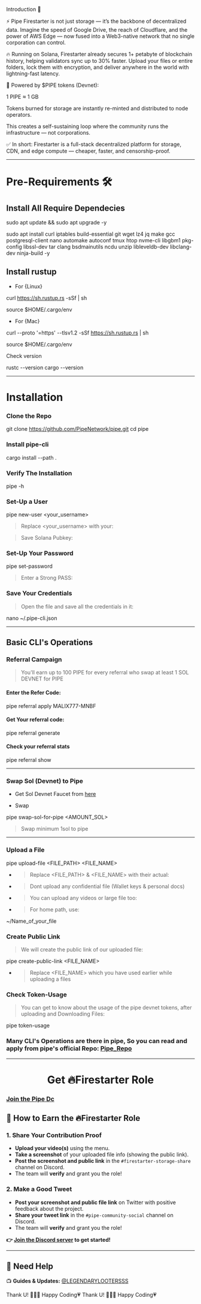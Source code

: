 <div align="left">

Introduction 📔

⚡ Pipe Firestarter is not just storage — it’s the backbone of decentralized data. Imagine the speed of Google Drive, the reach of Cloudflare, and the power of AWS Edge — now fused into a Web3-native network that no single corporation can control.

🔥 Running on Solana, Firestarter already secures 1+ petabyte of blockchain history, helping validators sync up to 30% faster. Upload your files or entire folders, lock them with encryption, and deliver anywhere in the world with lightning-fast latency.

💠 Powered by $PIPE tokens (Devnet):

1 PIPE ≈ 1 GB

Tokens burned for storage are instantly re-minted and distributed to node operators.

This creates a self-sustaining loop where the community runs the infrastructure — not corporations.


✅ In short: Firestarter is a full-stack decentralized platform for storage, CDN, and edge compute — cheaper, faster, and censorship-proof.

</div>

---

# Pre-Requirements 🛠

## Install All Require Dependecies



sudo apt update && sudo apt upgrade -y



sudo apt install curl iptables build-essential git wget lz4 jq make gcc postgresql-client nano automake autoconf tmux htop nvme-cli libgbm1 pkg-config libssl-dev tar clang bsdmainutils ncdu unzip libleveldb-dev libclang-dev ninja-build -y


## Install rustup

* For {Linux}


curl https://sh.rustup.rs -sSf | sh



source $HOME/.cargo/env


* For {Mac}


curl --proto '=https' --tlsv1.2 -sSf https://sh.rustup.rs | sh



source $HOME/.cargo/env


Check version


rustc --version
cargo --version


---

# Installation

### Clone the Repo



git clone https://github.com/PipeNetwork/pipe.git
cd pipe


### Install pipe-cli


cargo install --path .


### Verify The Installation


pipe -h


### Set-Up a User


pipe new-user <your_username>


>Replace <your_username> with your:

>Save Solana Pubkey: 

### Set-Up Your Password


pipe set-password


>Enter a Strong PASS:


### Save Your Credentials

>Open the file and save all the credentials in it:


nano ~/.pipe-cli.json


---

## Basic CLI's Operations

### Referral Campaign

>You'll earn up to 100 PIPE for every referral who swap at least 1 SOL DEVNET for PIPE


#### Enter the Refer Code:


pipe referral apply MALIX777-MNBF


#### Get Your referral code:


pipe referral generate


#### Check your referral stats


pipe referral show


---

### Swap Sol (Devnet) to Pipe

* Get Sol Devnet Faucet from [here](https://faucet.solana.com/)

* Swap


pipe  swap-sol-for-pipe <AMOUNT_SOL>


>Swap minimum 1sol to pipe

---


### Upload a File


pipe upload-file <FILE_PATH> <FILE_NAME>


* >Replace <FILE_PATH> & <FILE_NAME> with their actual: 

* >Dont upload any confidential file (Wallet keys & personal docs)

* >You can upload any videos or large file too:

* >For home path, use: 


~/Name_of_your_file


### Create Public Link

>We will create the public link of our uploaded file: 


pipe create-public-link <FILE_NAME>


* >Replace <FILE_NAME> which you have used earlier while uploading a files


### Check Token-Usage

>You can get to know about the usage of the pipe devnet tokens, after uploading and Downloading Files:

pipe token-usage



### Many CLI's Operations are there in pipe, So you can read and apply from pipe's official Repo: [Pipe_Repo](https://github.com/PipeNetwork/pipe)

---

<div align="center">

# Get 🔥Firestarter Role

</div>


### [Join the Pipe Dc](https://discord.gg/fhVwSe8j)

## 🎯 How to Earn the 🔥Firestarter Role

### 1. Share Your Contribution Proof
- **Upload your video(s)** using the menu.
- **Take a screenshot** of your uploaded file info (showing the public link).
- **Post the screenshot and public link** in the `#firestarter-storage-share` channel on Discord.
- The team will **verify** and grant you the role!

### 2. Make a Good Tweet
- **Post your screenshot and public file link** on Twitter with positive feedback about the project.
- **Share your tweet link** in the `#pipe-community-social` channel on Discord.
- The team will **verify** and grant you the role!

**👉 [Join the Discord server](https://discord.gg/fyDRfCVWJA) to get started!**

---


## 🤖 Need Help

 📺 **Guides & Updates:** [@LEGENDARYLOOTERSSS](https://t.me/LEGENDARYLOOTERSSS)

Thank U! 👨🏻‍💻    Happy Coding💗
Thank U! 👨🏻‍💻    Happy Coding💗

</pre>
